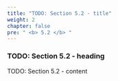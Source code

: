 ```yaml
---
title: "TODO: Section 5.2 - title"
weight: 2
chapter: false
pre: " <b> 5.2 </b> "
---
```


### TODO: Section 5.2 - heading

TODO: Section 5.2 - content
